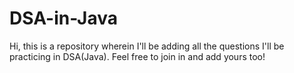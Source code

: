 # DSA-in-Java
Hi, this is a repository wherein I'll be adding all the questions I'll be practicing in DSA(Java). Feel free to join in and add yours too!
